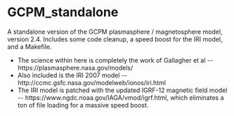 # GCPM_standalone
A standalone version of the GCPM plasmasphere / magnetosphere model, version 2.4. Includes some code cleanup, a speed boost for the IRI model, and a Makefile.

<ul>
<li>The science within here is completely the work of Gallagher et al -- https://plasmasphere.nasa.gov/models/
<li>Also included is the IRI 2007 model -- http://ccmc.gsfc.nasa.gov/modelweb/ionos/iri.html
<li>The IRI model is patched with the updated IGRF-12 magnetic field model -- https://www.ngdc.noaa.gov/IAGA/vmod/igrf.html, which eliminates a ton of file loading for a massive speed boost.
</ul>
